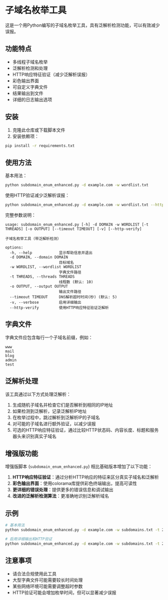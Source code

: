 # 子域名枚举工具

这是一个用Python编写的子域名枚举工具，具有泛解析检测功能，可以有效减少误报。

## 功能特点

- 多线程子域名枚举
- 泛解析检测和处理
- HTTP响应特征验证（减少泛解析误报）
- 彩色输出界面
- 可自定义字典文件
- 结果输出到文件
- 详细的日志输出选项

## 安装

1. 克隆此仓库或下载脚本文件
2. 安装依赖项：

```bash
pip install -r requirements.txt
```

## 使用方法

基本用法：

```bash
python subdomain_enum_enhanced.py -d example.com -w wordlist.txt
```

使用HTTP验证减少泛解析误报：

```bash
python subdomain_enum_enhanced.py -d example.com -w wordlist.txt --http-verify
```

完整参数说明：

```
usage: subdomain_enum_enhanced.py [-h] -d DOMAIN -w WORDLIST [-t THREADS] [-o OUTPUT] [--timeout TIMEOUT] [-v] [--http-verify]

子域名枚举工具（带泛解析检测）

options:
  -h, --help            显示帮助信息并退出
  -d DOMAIN, --domain DOMAIN
                        目标域名
  -w WORDLIST, --wordlist WORDLIST
                        字典文件路径
  -t THREADS, --threads THREADS
                        线程数 (默认: 10)
  -o OUTPUT, --output OUTPUT
                        输出文件路径
  --timeout TIMEOUT     DNS解析超时时间(秒) (默认: 5)
  -v, --verbose         启用详细输出
  --http-verify         使用HTTP响应特征验证泛解析
```

## 字典文件

字典文件应包含每行一个子域名前缀，例如：

```
www
mail
blog
admin
test
```

## 泛解析处理

该工具通过以下方式处理泛解析：

1. 生成随机子域名并检查它们是否解析到相同的IP地址
2. 如果检测到泛解析，记录泛解析IP地址
3. 在枚举过程中，跳过解析到泛解析IP的子域名
4. 对可能的子域名进行额外验证，以减少误报
5. 可选的HTTP响应特征验证，通过比较HTTP状态码、内容长度、标题和服务器头来识别真实子域名

## 增强版功能

增强版脚本 (`subdomain_enum_enhanced.py`) 相比基础版本增加了以下功能：

1. **HTTP响应特征验证**：通过分析HTTP响应的特征来区分真实子域名和泛解析
2. **彩色输出界面**：使用colorama库提供彩色终端输出，提高可读性
3. **更详细的错误处理**：提供更多的错误信息和调试输出
4. **改进的泛解析检测算法**：更准确地识别泛解析域名

## 示例

```bash
# 基本用法
python subdomain_enum_enhanced.py -d example.com -w subdomains.txt -t 20 -o results.txt

# 启用详细输出和HTTP验证
python subdomain_enum_enhanced.py -d example.com -w subdomains.txt -t 20 -o results.txt -v --http-verify
```

## 注意事项

- 请合法合规使用此工具
- 大型字典文件可能需要较长时间处理
- 某些网络环境可能需要调整超时参数
- HTTP验证可能会增加枚举时间，但可以显著减少误报 